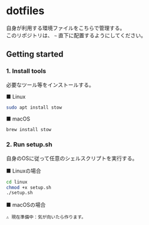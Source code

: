 # dotfiles

自身が利用する環境ファイルをこちらで管理する。  
このリポジトリは、 `~` 直下に配置するようにしてください。

## Getting started

### 1. Install tools

必要なツール等をインストールする。

■ Linux

```sh
sudo apt install stow
```

■ macOS

```sh
brew install stow
```

### 2. Run setup.sh

自身のOSに従って任意のシェルスクリプトを実行する。

■ Linuxの場合

```sh
cd linux
chmod +x setup.sh
./setup.sh
```

■ macOSの場合

```text
⚠️ 現在準備中：気が向いたら作ります。
```
